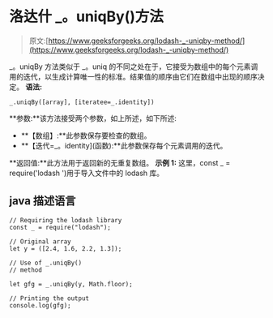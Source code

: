 # 洛达什 _。uniqBy()方法

> 原文:[https://www.geeksforgeeks.org/lodash-_-uniqby-method/](https://www.geeksforgeeks.org/lodash-_-uniqby-method/)

_。uniqBy 方法类似于 _。uniq 的不同之处在于，它接受为数组中的每个元素调用的迭代，以生成计算唯一性的标准。结果值的顺序由它们在数组中出现的顺序决定。
**语法:**

```
_.uniqBy([array], [iteratee=_.identity])
```

**参数:**该方法接受两个参数，如上所述，如下所述:

*   **【数组】:**此参数保存要检查的数组。
*   **【迭代=_。identity](函数):**此参数保存每个元素调用的迭代。

**返回值:**此方法用于返回新的无重复数组。
**示例 1:** 这里，const _ = require('lodash ')用于导入文件中的 lodash 库。

## java 描述语言

```
// Requiring the lodash library 
const _ = require("lodash"); 

// Original array 
let y = ([2.4, 1.6, 2.2, 1.3]);    

// Use of _.uniqBy() 
// method

let gfg = _.uniqBy(y, Math.floor);

// Printing the output 
console.log(gfg);
```